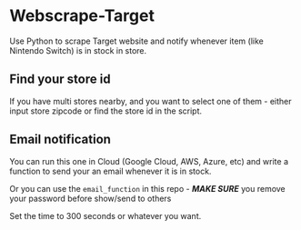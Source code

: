 # Webscrape-Target
Use Python to scrape Target website and notify whenever item (like Nintendo Switch) is in stock in store.

## Find your store id

If you have multi stores nearby, and you want to select one of them - either input store zipcode or find the store id in the script.

## Email notification

You can run this one in Cloud (Google Cloud, AWS, Azure, etc) and write a function to send your an email whenever it is in stock. 

Or you can use the `email_function` in this repo - **_MAKE SURE_** you remove your password before show/send to others

Set the time to 300 seconds or whatever you want.
